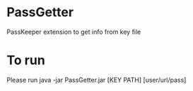 # PassGetter
PassKeeper extension to get info from key file

# To run
Please run java -jar PassGetter.jar [KEY PATH] [user/url/pass]

